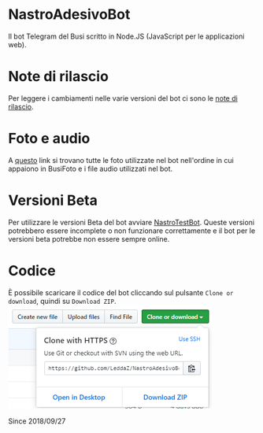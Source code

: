 # NastroAdesivoBot
Il bot Telegram del Busi scritto in Node.JS (JavaScript per le applicazioni web).

# Note di rilascio
Per leggere i cambiamenti nelle varie versioni del bot ci sono le [note di rilascio](https://github.com/LeddaZ/NastroAdesivoBot/blob/master/note.md).

# Foto e audio
A [questo](https://github.com/LeddaZ/NastroAdesivoBot/blob/master/link.txt) link si trovano tutte le foto utilizzate nel bot nell'ordine in cui appaiono in BusiFoto e i file audio utilizzati nel bot.

# Versioni Beta
Per utilizzare le versioni Beta del bot avviare [NastroTestBot](https://github.com/LeddaZ/NastroTestBot). Queste versioni potrebbero essere incomplete o non funzionare correttamente e il bot per le versioni beta potrebbe non essere sempre online.

# Codice
È possibile scaricare il codice del bot cliccando sul pulsante `Clone or download`, quindi su `Download ZIP`.
![Codice](https://github.com/LeddaZ/NastroAdesivoBot/blob/master/codice.png)

Since 2018/09/27